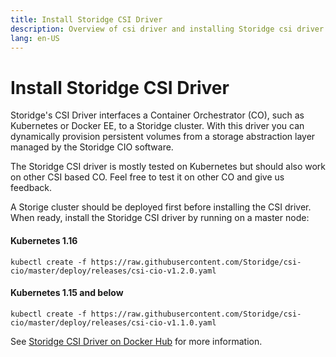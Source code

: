 ```yaml
---
title: Install Storidge CSI Driver
description: Overview of csi driver and installing Storidge csi driver for Kubernetes
lang: en-US
---
```


# Install Storidge CSI Driver

Storidge's CSI Driver interfaces a Container Orchestrator (CO), such as Kubernetes or Docker EE, to a Storidge cluster. With this driver you can dynamically provision persistent volumes from a storage abstraction layer managed by the Storidge CIO software.

The Storidge CSI driver is mostly tested on Kubernetes but should also work on other CSI based CO. Feel free to test it on other CO and give us feedback.

A Storige cluster should be deployed first before installing the CSI driver. When ready, install the Storidge CSI driver by running on a master node:

<h4>Kubernetes 1.16</h4>

```
kubectl create -f https://raw.githubusercontent.com/Storidge/csi-cio/master/deploy/releases/csi-cio-v1.2.0.yaml
```

<h4>Kubernetes 1.15 and below</h4>

```
kubectl create -f https://raw.githubusercontent.com/Storidge/csi-cio/master/deploy/releases/csi-cio-v1.1.0.yaml
```

See [Storidge CSI Driver on Docker Hub](https://hub.docker.com/_/storidge-csi-driver) for more information.
